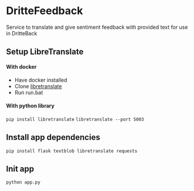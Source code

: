 # DritteFeedback
Service to translate and give sentiment feedback with provided text for use in DritteBack

## Setup LibreTranslate
#### With docker
- Have docker installed
- Clone [libretranslate](https://github.com/LibreTranslate/LibreTranslate)
- Run run.bat
#### With python library
`pip install libretranslate`
`libretranslate --port 5003`

## Install app dependencies
`pip install flask textblob libretranslate requests`

## Init app
`python app.py`
